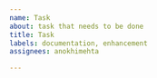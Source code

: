 ```yaml
---
name: Task
about: task that needs to be done
title: Task
labels: documentation, enhancement
assignees: anokhimehta

---
```




